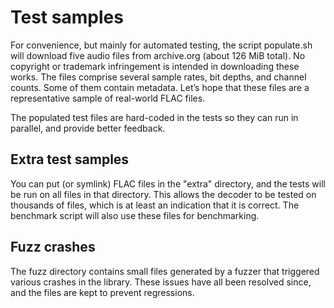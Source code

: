 # Test samples

For convenience, but mainly for automated testing, the script populate.sh will
download five audio files from archive.org (about 126 MiB total). No copyright
or trademark infringement is intended in downloading these works. The files
comprise several sample rates, bit depths, and channel counts. Some of them
contain metadata. Let’s hope that these files are a representative sample of
real-world FLAC files.

The populated test files are hard-coded in the tests so they can run in
parallel, and provide better feedback.

## Extra test samples

You can put (or symlink) FLAC files in the "extra" directory, and the tests will
be run on all files in that directory. This allows the decoder to be tested on
thousands of files, which is at least an indication that it is correct. The
benchmark script will also use these files for benchmarking.

## Fuzz crashes

The fuzz directory contains small files generated by a fuzzer that triggered
various crashes in the library. These issues have all been resolved since, and
the files are kept to prevent regressions.

